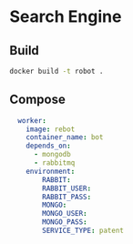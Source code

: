# Search Engine 

## Build
```bash
docker build -t robot .
```

## Compose
```yml
  worker:
    image: rebot
    container_name: bot
    depends_on:
      - mongodb
      - rabbitmq
    environment:
        RABBIT: 
        RABBIT_USER: 
        RABBIT_PASS: 
        MONGO: 
        MONGO_USER: 
        MONGO_PASS: 
        SERVICE_TYPE: patent
```
